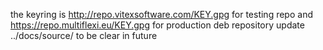 the keyring is http://repo.vitexsoftware.com/KEY.gpg for testing repo and https://repo.multiflexi.eu/KEY.gpg for production deb repository
update ../docs/source/ to be clear in future
